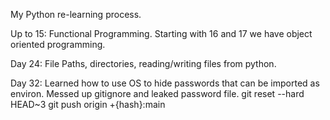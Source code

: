 My Python re-learning process.

Up to 15: Functional Programming.
Starting with 16 and 17 we have object oriented programming.  

Day 24: File Paths, directories, reading/writing files from python.

Day 32: Learned how to use OS to hide passwords that can be imported as environ.
Messed up gitignore and leaked password file. 
git reset --hard HEAD~3
git push origin +{hash}:main 
